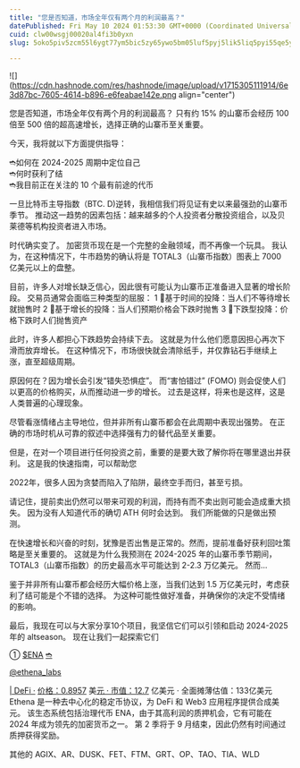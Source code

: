 ```yaml
---
title: "您是否知道，市场全年仅有两个月的利润最高？"
datePublished: Fri May 10 2024 01:53:30 GMT+0000 (Coordinated Universal Time)
cuid: clw00wsgj00020al4fi3b0yxn
slug: 5oko5piv5zcm55l6ygt77ym5bic5zy65ywo5bm05luf5pyj5lik5liq5pyi55qe5yip5ram5pya6auy77yf

---
```


![](https://cdn.hashnode.com/res/hashnode/image/upload/v1715305111914/6e3d87bc-7605-4614-b896-e6feabae142e.png align="center")

  
  
您是否知道，市场全年仅有两个月的利润最高？ 只有约 15% 的山寨币会经历 100 倍至 500 倍的超高速增长，选择正确的山寨币至关重要。  
  
今天，我将就以下方面提供指导：  
  
➬如何在 2024-2025 周期中定位自己  
➬何时获利了结  
➬我目前正在关注的 10 个最有前途的代币  
  
一旦比特币主导指数（BTC. D)逆转，我相信我们将见证有史以来最强劲的山寨币季节。 推动这一趋势的因素包括：越来越多的个人投资者分散投资组合，以及贝莱德等机构投资者进入市场。  
  
时代确实变了。 加密货币现在是一个完整的金融领域，而不再像一个玩具。 我认为，在这种情况下，牛市趋势的确认将是 TOTAL3（山寨币指数）图表上 7000 亿美元以上的盘整。  
  
目前，许多人对增长缺乏信心，因此很有可能认为山寨币正准备进入显著的增长阶段。 交易员通常会面临三种类型的屈服： 1 ⃣基于时间的投降：当人们不等待增长就抛售时 2 ⃣基于增长的投降：当人们预期价格会下跌时抛售 3 ⃣下跌型投降：价格下跌时人们抛售资产  
  
此时，许多人都担心下跌趋势会持续下去。 这就是为什么他们愿意因担心再次下滑而放弃增长。 在这种情况下，市场很快就会清除纸手，并仅靠钻石手继续上涨，直至超级周期。  
  
原因何在？因为增长会引发“错失恐惧症”。 而“害怕错过” (FOMO) 则会促使人们以更高的价格购买，从而推动进一步的增长。 过去是这样，将来也是这样，这是人类普遍的心理现象。  
  
尽管看涨情绪占主导地位，但并非所有山寨币都会在此周期中表现出强势。 在正确的市场时机从可靠的叙述中选择强有力的替代品至关重要。  
  
但是，在对一个项目进行任何投资之前，重要的是要大致了解你将在哪里退出并获利。 这是我的快速指南，可以帮助您

2022年，很多人因为贪婪而陷入了陷阱，最终空手而归，甚至亏损。  
  
请记住，提前卖出仍然可以带来可观的利润，而持有而不卖出则可能会造成重大损失。 因为没有人知道代币的确切 ATH 何时会达到。 我们所能做的只是做出预测。  
  
在快速增长和兴奋的时刻，犹豫是否出售是正常的。然而，提前准备好获利回吐策略是至关重要的。 这就是为什么我预测在 2024-2025 年的山寨币季节期间，TOTAL3（山寨币指数）的历史最高水平可能达到 2-2.3 万亿美元。 然而...  
  
鉴于并非所有山寨币都会经历大幅价格上涨，当我们达到 1.5 万亿美元时，考虑获利了结可能是个不错的选择。 为这种可能性做好准备，并确保你的决定不受情绪的影响。  
  
最后，我现在可以与大家分享10个项目，我坚信它们可以引领和启动 2024-2025 年的 altseason。 现在让我们一起探索它们  
  
① [$ENA](https://twitter.com/search?q=%24ENA&src=cashtag_click) [➬](https://twitter.com/search?q=%24ENA&src=cashtag_click)

[@ethen](https://twitter.com/ethena_labs)[a\_la](https://twitter.com/search?q=%24ENA&src=cashtag_click)[bs](https://twitter.com/ethena_labs)

[| DeF](https://twitter.com/ethena_labs)[i ·](https://twitter.com/search?q=%24ENA&src=cashtag_click) [价格：0.8957](https://twitter.com/ethena_labs) 美[元 · 市值：12.7](https://twitter.com/ethena_labs) 亿美元 · 全面摊薄估值：133亿美元 Ethena 是一种去中心化的稳定币协议，为 DeFi 和 Web3 应用程序提供合成美元。 该生态系统包括治理代币 ENA，由于其高利润的质押机会，它有可能在 2024 年成为领先的加密货币之一。 第 2 季将于 9 月结束，因此仍然有时间通过​​质押获得奖励。  
  
其他的 AGIX、AR、DUSK、FET、FTM、GRT、OP、TAO、TIA、WLD